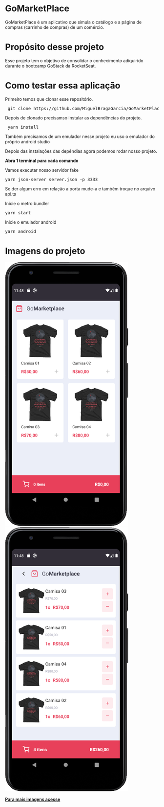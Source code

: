 # GoMarketPlace
GoMarketPlace é um aplicativo que simula o catálogo e a página de compras (carrinho de compras) de um comércio. 

# Propósito desse projeto
Esse projeto tem o objetivo de consolidar o conhecimento adiquirido durante o bootcamp GoStack da RocketSeat.

# Como testar essa aplicação
Primeiro temos que clonar esse repositório. 
<pre> git clone https://github.com/MiguelBragaGarcia/GoMarketPlace.git</pre>

Depois de clonado precisamso instalar as dependências do projeto.
<pre> yarn install</pre>

Também precisamos de um emulador nesse projeto eu uso o emulador do próprio android studio

Depois das instalações das depêndias agora podemos rodar nosso projeto.

**Abra 1 terminal para cada comando**

Vamos executar nosso servidor fake

<pre>yarn json-server server.json -p 3333 </pre>

Se der algum erro em relação a porta mude-a e também troque no arquivo api.ts

Inicie o metro bundler

<pre>yarn start</pre>

Inicie o emulador android

<pre>yarn android</pre>

# Imagens do projeto
![tela_inicial](https://github.com/MiguelBragaGarcia/GoMarketPlace/blob/master/Project%20Images/Tela%20Inicial.png)
![carrinho](https://github.com/MiguelBragaGarcia/GoMarketPlace/blob/master/Project%20Images/Carrinho.png)

[**Para mais imagens acesse**](https://github.com/MiguelBragaGarcia/GoMarketPlace/tree/master/Project%20Images)
